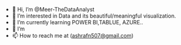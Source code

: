 - 👋 Hi, I’m @Meer-TheDataAnalyst
- 👀 I’m interested in Data and its beautiful/meaningful visualization.
- 🌱 I’m currently learning POWER BI,TABLUE, AZURE..
- 💞️ I’m 
- 📫 How to reach me at (ashrafn507@gmail.com)

<!---
Meer-TheDataAnalyst/Meer-TheDataAnalyst is a ✨ special ✨ repository because its `README.md` (this file) appears on your GitHub profile.
You can click the Preview link to take a look at your changes.
--->
